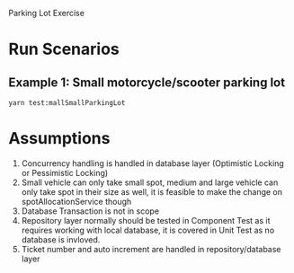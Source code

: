 Parking Lot Exercise

# Run Scenarios

## Example 1: Small motorcycle/scooter parking lot
```
yarn test:mallSmallParkingLot
```

# Assumptions
1. Concurrency handling is handled in database layer (Optimistic Locking or Pessimistic Locking)
2. Small vehicle can only take small spot, medium and large vehicle can only take spot in their size as well, it is feasible to make the change on spotAllocationService though
3. Database Transaction is not in scope
4. Repository layer normally should be tested in Component Test as it requires working with local database, it is covered in Unit Test as no database is invloved.
5. Ticket number and auto increment are handled in repository/database layer
